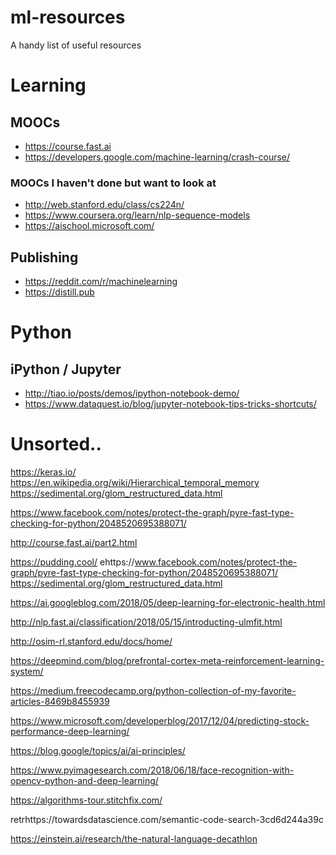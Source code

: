 # ml-resources
A handy list of useful resources

# Learning

## MOOCs

* https://course.fast.ai
* https://developers.google.com/machine-learning/crash-course/

### MOOCs I haven't done but want to look at
* http://web.stanford.edu/class/cs224n/
* https://www.coursera.org/learn/nlp-sequence-models
* https://aischool.microsoft.com/

## Publishing

* https://reddit.com/r/machinelearning
* https://distill.pub

# Python

## iPython / Jupyter

* http://tiao.io/posts/demos/ipython-notebook-demo/
* https://www.dataquest.io/blog/jupyter-notebook-tips-tricks-shortcuts/

# Unsorted..
https://keras.io/
https://en.wikipedia.org/wiki/Hierarchical_temporal_memory
https://sedimental.org/glom_restructured_data.html

https://www.facebook.com/notes/protect-the-graph/pyre-fast-type-checking-for-python/2048520695388071/

http://course.fast.ai/part2.html

https://pudding.cool/
ehttps://www.facebook.com/notes/protect-the-graph/pyre-fast-type-checking-for-python/2048520695388071/
https://sedimental.org/glom_restructured_data.html

https://ai.googleblog.com/2018/05/deep-learning-for-electronic-health.html

http://nlp.fast.ai/classification/2018/05/15/introducting-ulmfit.html

http://osim-rl.stanford.edu/docs/home/

https://deepmind.com/blog/prefrontal-cortex-meta-reinforcement-learning-system/

https://medium.freecodecamp.org/python-collection-of-my-favorite-articles-8469b8455939

https://www.microsoft.com/developerblog/2017/12/04/predicting-stock-performance-deep-learning/

https://blog.google/topics/ai/ai-principles/

https://www.pyimagesearch.com/2018/06/18/face-recognition-with-opencv-python-and-deep-learning/

https://algorithms-tour.stitchfix.com/

retrhttps://towardsdatascience.com/semantic-code-search-3cd6d244a39c

https://einstein.ai/research/the-natural-language-decathlon

